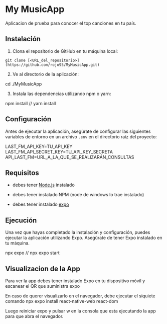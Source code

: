 # My MusicApp

Aplicacion de prueba para conocer el top canciones en tu país.

## Instalación

1. Clona el repositorio de GitHub en tu máquina local:

```
git clone [<URL_del_repositorio>](https://github.com/rojo95/MyMusicApp.git)
```

2. Ve al directorio de la aplicación:

cd ./MyMusicApp


3. Instala las dependencias utilizando npm o yarn:

npm install // yarn install


## Configuración

Antes de ejecutar la aplicación, asegúrate de configurar las siguientes variables de entorno en un archivo `.env` en el directorio raíz del proyecto:

LAST_FM_API_KEY=TU_API_KEY
LAST_FM_API_SECRET_KEY=TU_API_KEY_SECRETA
API_LAST_FM=URL_A_LA_QUE_SE_REALIZARÁN_CONSULTAS


## Requisitos
- debes tener [Node.js](https://nodejs.org/en/download/current) instalado


- debes tener instalado NPM (node de windows lo trae instalado)

- debes tener instalado [expo](https://docs.expo.dev/)   


## Ejecución

Una vez que hayas completado la instalación y configuración, puedes ejecutar la aplicación utilizando Expo. Asegúrate de tener Expo instalado en tu máquina.

npx expo // npx expo start

## Visualizacion de la App
Para ver la app debes tener instalado Expo en tu dispositivo móvil y escanear el QR que suministra expo

En caso de querer visualizarlo en el navegador, debe ejecutar el siquiete comando 
npx expo install react-native-web react-dom

Luego reiniciar expo y pulsar w en la consola que esta ejecutando la app para que abra el navegador.

